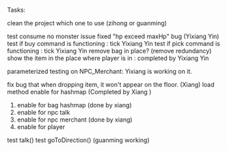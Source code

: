 
Tasks: 

clean the project
which one to use (zihong or guanming)

test consume
no monster issue
fixed "hp exceed maxHp" bug (Yixiang Yin)
test if buy command is functioning : tick Yixiang Yin
test if pick command is functioning : tick Yixiang Yin
remove bag in place? (remove redundancy) 
show the item in the place where player is in : completed by Yixiang Yin


parameterized testing on NPC_Merchant: Yixiang is working on it.

fix bug that when dropping item, it won't appear on the floor. (Xiang)
load method enable for hashmap (Completed by Xiang )
1. enable for bag hashmap (done by xiang)
2. enable for npc talk
3. enable for npc merchant (done by xiang)
4. enable for player 


test talk()
test goToDirection() (guanming working)
